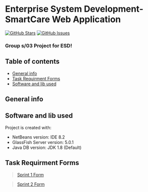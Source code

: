 # Enterprise System Development-SmartCare Web Application

[![GitHub Stars](https://img.shields.io/github/stars/IgorAntun/node-chat.svg)](https://github.com/FinHorsley/ESD/issues/stargazers) [![GitHub Issues](https://img.shields.io/github.com/FinHorsley/ESD/issues.svg)](https://github.com/FinHorsley/ESD/issues/issues)

### Group s/03 Project for ESD!


## Table of contents
* [General info](#general-info)
* [Task Requirment Forms](#Task-Requirment-Forms)
* [Software and lib used](#software-and-lib-used)

## General info


## Software and lib used
Project is created with:
* NetBeans version:  IDE 8.2
* GlassFish Server version: 5.0.1
* Java DB version: JDK 1.8 (Default)

## Task Requirment Forms
>[Sprint 1 Form](https://github.com/FinHorsley/ESD/blob/master/Sprint%201/Task%20Delivery%20Form%20Sprint%201.docx)

>[Sprint 2 Form](https://github.com/FinHorsley/ESD/blob/master/Sprint%202/Task%20Delivery%20Form%20Sprint%202.docx)
